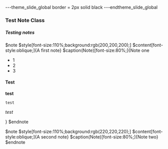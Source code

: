 ---theme_slide_global
border = 2px solid black
---endtheme_slide_global

### Test Note Class

##### Testing notes

$note
$style[font-size:110%;background:rgb(200,200,200);]
$content[font-style:oblique;]{A first note}
$caption(Note)[font-size:80%;]{Note one

+ 1
+ 2
+ 3

#### Test

**test**

```
test
```

*test*

}
$endnote

$note
$style[font-size:110%;background:rgb(220,220,220);]
$content[font-style:oblique;]{A second note}
$caption(Note)[font-size:80%;]{Note two}
$endnote
